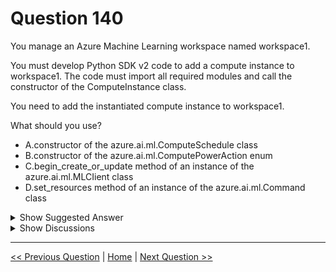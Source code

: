 # Question 140

You manage an Azure Machine Learning workspace named workspace1.

You must develop Python SDK v2 code to add a compute instance to workspace1. The code must import all required modules and call the constructor of the ComputeInstance class.

You need to add the instantiated compute instance to workspace1.

What should you use?

* A.constructor of the azure.ai.ml.ComputeSchedule class
* B.constructor of the azure.ai.ml.ComputePowerAction enum
* C.begin_create_or_update method of an instance of the azure.ai.ml.MLCIient class
* D.set_resources method of an instance of the azure.ai.ml.Command class

<details>
  <summary>Show Suggested Answer</summary>

  <strong>C</strong><br>

</details>

<details>
  <summary>Show Discussions</summary>

<blockquote><p><strong>evangelist</strong> <code>(Sun 01 Dec 2024 14:24)</code> - <em>Upvotes: 1</em></p><p>begin_create_or_update create instance asynchrounously, given answer is correct</p></blockquote>
<blockquote><p><strong>mackcsc</strong> <code>(Wed 27 Mar 2024 19:06)</code> - <em>Upvotes: 2</em></p><p>Correct</p></blockquote>
<blockquote><p><strong>Batman160591</strong> <code>(Wed 20 Dec 2023 23:15)</code> - <em>Upvotes: 2</em></p><p>Seems correct.
To add a compute instance to an Azure Machine Learning workspace using the Python SDK v2, you should use:

C. begin_create_or_update method of an instance of the azure.ai.ml.MLCIient class</p></blockquote>

</details>

---

[<< Previous Question](question_139.md) | [Home](/index.md) | [Next Question >>](question_141.md)
